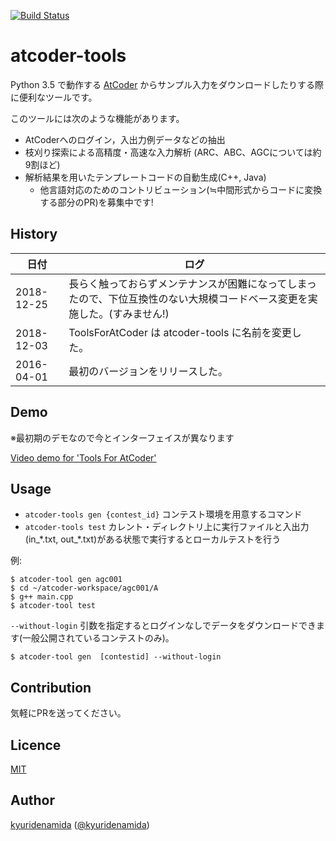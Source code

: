 [![Build Status](https://travis-ci.org/kyuridenamida/atcoder-tools.svg?branch=master)](https://travis-ci.org/kyuridenamida/atcoder-tools)

atcoder-tools
====

Python 3.5 で動作する [AtCoder](http://atcoder.jp/) からサンプル入力をダウンロードしたりする際に便利なツールです。

このツールには次のような機能があります。
- AtCoderへのログイン，入出力例データなどの抽出
- 枝刈り探索による高精度・高速な入力解析 (ARC、ABC、AGCについては約9割ほど)
- 解析結果を用いたテンプレートコードの自動生成(C++, Java)
    - 他言語対応のためのコントリビューション(≒中間形式からコードに変換する部分のPR)を募集中です!

## History

|  日付  |  ログ  |
| ---- | ---- |
|  2018-12-25  | 長らく触っておらずメンテナンスが困難になってしまったので、下位互換性のない大規模コードベース変更を実施した。(すみません!) |
|  2018-12-03  | ToolsForAtCoder は atcoder-tools に名前を変更した。 |
|  2016-04-01  | 最初のバージョンをリリースした。 |


## Demo
※最初期のデモなので今とインターフェイスが異なります

[Video demo for 'Tools For AtCoder'](https://youtu.be/Ee3EWs_xHG8)


## Usage

- `atcoder-tools gen {contest_id}` コンテスト環境を用意するコマンド
- `atcoder-tools test` カレント・ディレクトリ上に実行ファイルと入出力(in_\*.txt, out_\*.txt)がある状態で実行するとローカルテストを行う

例: 
```
$ atcoder-tool gen agc001
$ cd ~/atcoder-workspace/agc001/A
$ g++ main.cpp
$ atcoder-tool test
```

`--without-login` 引数を指定するとログインなしでデータをダウンロードできます(一般公開されているコンテストのみ)。

```
$ atcoder-tool gen  [contestid] --without-login
```


## Contribution
気軽にPRを送ってください。

## Licence

[MIT](https://github.com/kyuridenamida/ToolsForAtCoder/blob/master/LICENCE)

## Author

[kyuridenamida](https://github.com/kyuridenamida) ([@kyuridenamida](https://twitter.com/kyuridenamida))
